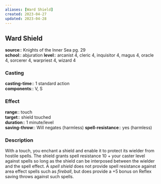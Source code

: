 ```yaml
---
aliases: [Ward Shield]
created: 2023-04-27
updated: 2023-04-28
---
```


## Ward Shield

**source**:: Knights of the Inner Sea pg. 29  
**school**:: abjuration
**level**:: arcanist 4, cleric 4, inquisitor 4, magus 4, oracle 4, sorcerer 4, warpriest 4, wizard 4

### Casting

**casting-time**:: 1 standard action  
**components**:: V, S

### Effect

**range**:: touch  
**target**:: shield touched  
**duration**:: 1 minute/level  
**saving-throw**:: Will negates (harmless)
**spell-resistance**:: yes (harmless)

### Description

With a touch, you enchant a shield and enable it to protect its wielder from hostile spells. The shield grants spell resistance 10 + your caster level against spells so long as the shield can be interposed between the wielder and the spell effect. A *spell shield* does not provide spell resistance against area effect spells such as *fireball*, but does provide a +5 bonus on Reflex saving throws against such spells.
